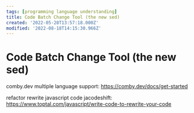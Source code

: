 ```yaml
---
tags: [programming language understanding]
title: Code Batch Change Tool (the new sed)
created: '2022-05-28T13:57:18.000Z'
modified: '2022-08-18T14:15:30.966Z'
---
```


# Code Batch Change Tool (the new sed)

comby.dev multiple language support:
https://comby.dev/docs/get-started

refactor rewrite javascript code jacodeshift:
https://www.toptal.com/javascript/write-code-to-rewrite-your-code
